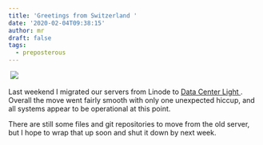 ```yaml
---
title: 'Greetings from Switzerland '
date: '2020-02-04T09:38:15'
author: mr
draft: false
tags:
  - preposterous
---
```

﻿ ![](/assets/61-image0.jpeg)

  

Last weekend I migrated our servers from Linode to [ Data Center Light
](https://datacenterlight.ch/) . Overall the move went fairly smooth with only
one unexpected hiccup, and all systems appear to be operational at this point.

  

There are still some files and git repositories to move from the old server,
but I hope to wrap that up soon and shut it down by next week.

